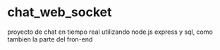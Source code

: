 # chat_web_socket
proyecto de chat en tiempo real utilizando node.js express y sql, como tambien la parte del fron-end
